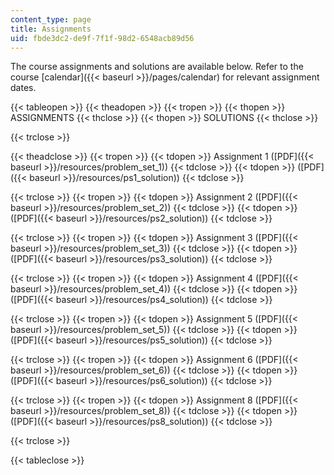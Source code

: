 ```yaml
---
content_type: page
title: Assignments
uid: fbde3dc2-de9f-7f1f-98d2-6548acb89d56
---
```


The course assignments and solutions are available below. Refer to the course [calendar]({{< baseurl >}}/pages/calendar) for relevant assignment dates.

{{< tableopen >}}
{{< theadopen >}}
{{< tropen >}}
{{< thopen >}}
ASSIGNMENTS
{{< thclose >}}
{{< thopen >}}
SOLUTIONS
{{< thclose >}}

{{< trclose >}}

{{< theadclose >}}
{{< tropen >}}
{{< tdopen >}}
Assignment 1 ([PDF]({{< baseurl >}}/resources/problem_set_1))
{{< tdclose >}}
{{< tdopen >}}
([PDF]({{< baseurl >}}/resources/ps1_solution))
{{< tdclose >}}

{{< trclose >}}
{{< tropen >}}
{{< tdopen >}}
Assignment 2 ([PDF]({{< baseurl >}}/resources/problem_set_2))
{{< tdclose >}}
{{< tdopen >}}
([PDF]({{< baseurl >}}/resources/ps2_solution))
{{< tdclose >}}

{{< trclose >}}
{{< tropen >}}
{{< tdopen >}}
Assignment 3 ([PDF]({{< baseurl >}}/resources/problem_set_3))
{{< tdclose >}}
{{< tdopen >}}
([PDF]({{< baseurl >}}/resources/ps3_solution))
{{< tdclose >}}

{{< trclose >}}
{{< tropen >}}
{{< tdopen >}}
Assignment 4 ([PDF]({{< baseurl >}}/resources/problem_set_4))
{{< tdclose >}}
{{< tdopen >}}
([PDF]({{< baseurl >}}/resources/ps4_solution))
{{< tdclose >}}

{{< trclose >}}
{{< tropen >}}
{{< tdopen >}}
Assignment 5 ([PDF]({{< baseurl >}}/resources/problem_set_5))
{{< tdclose >}}
{{< tdopen >}}
([PDF]({{< baseurl >}}/resources/ps5_solution))
{{< tdclose >}}

{{< trclose >}}
{{< tropen >}}
{{< tdopen >}}
Assignment 6 ([PDF]({{< baseurl >}}/resources/problem_set_6))
{{< tdclose >}}
{{< tdopen >}}
([PDF]({{< baseurl >}}/resources/ps6_solution))
{{< tdclose >}}

{{< trclose >}}
{{< tropen >}}
{{< tdopen >}}
Assignment 8 ([PDF]({{< baseurl >}}/resources/problem_set_8))
{{< tdclose >}}
{{< tdopen >}}
([PDF]({{< baseurl >}}/resources/ps8_solution))
{{< tdclose >}}

{{< trclose >}}

{{< tableclose >}}